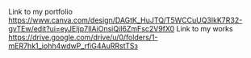 Link to my portfolio
https://www.canva.com/design/DAGtK_HuJTQ/T5WCCuUQ3IkK7R32-gvTEw/edit?ui=eyJEIjp7IlAiOnsiQiI6ZmFsc2V9fX0
Link to my works
https://drive.google.com/drive/u/0/folders/1-mER7hk1_iohh4wdwP_rfiG4AuRRstTSз
